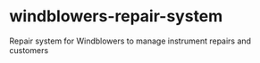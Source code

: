 # windblowers-repair-system
Repair system for Windblowers to manage instrument repairs and customers
